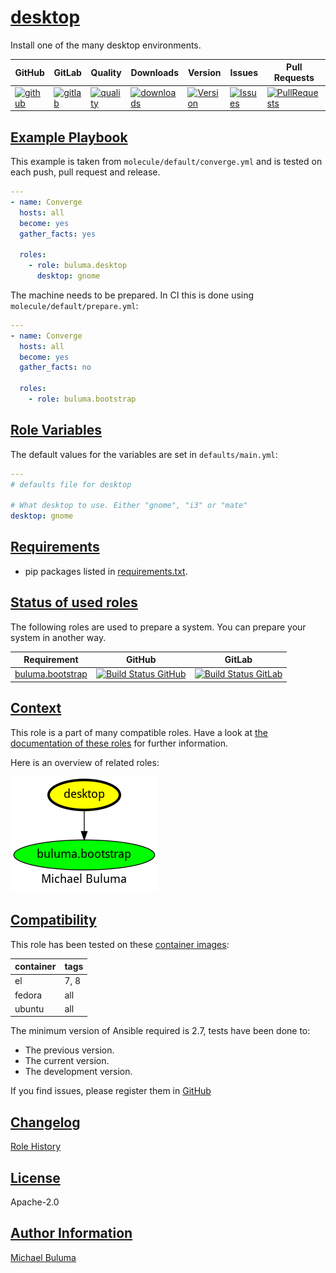 # [desktop](#desktop)

Install one of the many desktop environments.

|GitHub|GitLab|Quality|Downloads|Version|Issues|Pull Requests|
|------|------|-------|---------|-------|------|-------------|
|[![github](https://github.com/buluma/ansible-role-desktop/workflows/Ansible%20Molecule/badge.svg)](https://github.com/buluma/ansible-role-desktop/actions)|[![gitlab](https://gitlab.com/buluma/ansible-role-desktop/badges/master/pipeline.svg)](https://gitlab.com/buluma/ansible-role-desktop)|[![quality](https://img.shields.io/ansible/quality/58800)](https://galaxy.ansible.com/buluma/desktop)|[![downloads](https://img.shields.io/ansible/role/d/58800)](https://galaxy.ansible.com/buluma/desktop)|[![Version](https://img.shields.io/github/release/buluma/ansible-role-desktop.svg)](https://github.com/buluma/ansible-role-desktop/releases/)|[![Issues](https://img.shields.io/github/issues/buluma/ansible-role-desktop.svg)](https://github.com/buluma/ansible-role-desktop/issues/)|[![PullRequests](https://img.shields.io/github/issues-pr-closed-raw/buluma/ansible-role-desktop.svg)](https://github.com/buluma/ansible-role-desktop/pulls/)|

## [Example Playbook](#example-playbook)

This example is taken from `molecule/default/converge.yml` and is tested on each push, pull request and release.
```yaml
---
- name: Converge
  hosts: all
  become: yes
  gather_facts: yes

  roles:
    - role: buluma.desktop
      desktop: gnome
```

The machine needs to be prepared. In CI this is done using `molecule/default/prepare.yml`:
```yaml
---
- name: Converge
  hosts: all
  become: yes
  gather_facts: no

  roles:
    - role: buluma.bootstrap
```


## [Role Variables](#role-variables)

The default values for the variables are set in `defaults/main.yml`:
```yaml
---
# defaults file for desktop

# What desktop to use. Either "gnome", "i3" or "mate"
desktop: gnome
```

## [Requirements](#requirements)

- pip packages listed in [requirements.txt](https://github.com/buluma/ansible-role-desktop/blob/main/requirements.txt).

## [Status of used roles](#status-of-requirements)

The following roles are used to prepare a system. You can prepare your system in another way.

| Requirement | GitHub | GitLab |
|-------------|--------|--------|
|[buluma.bootstrap](https://galaxy.ansible.com/buluma/bootstrap)|[![Build Status GitHub](https://github.com/buluma/ansible-role-bootstrap/workflows/Ansible%20Molecule/badge.svg)](https://github.com/buluma/ansible-role-bootstrap/actions)|[![Build Status GitLab ](https://gitlab.com/buluma/ansible-role-bootstrap/badges/master/pipeline.svg)](https://gitlab.com/buluma/ansible-role-bootstrap)|

## [Context](#context)

This role is a part of many compatible roles. Have a look at [the documentation of these roles](https://buluma.github.io/) for further information.

Here is an overview of related roles:

![dependencies](https://raw.githubusercontent.com/buluma/ansible-role-desktop/png/requirements.png "Dependencies")

## [Compatibility](#compatibility)

This role has been tested on these [container images](https://hub.docker.com/u/buluma):

|container|tags|
|---------|----|
|el|7, 8|
|fedora|all|
|ubuntu|all|

The minimum version of Ansible required is 2.7, tests have been done to:

- The previous version.
- The current version.
- The development version.



If you find issues, please register them in [GitHub](https://github.com/buluma/ansible-role-desktop/issues)

## [Changelog](#changelog)

[Role History](https://github.com/buluma/ansible-role-desktop/blob/master/CHANGELOG.md)

## [License](#license)

Apache-2.0

## [Author Information](#author-information)

[Michael Buluma](https://buluma.github.io/)
